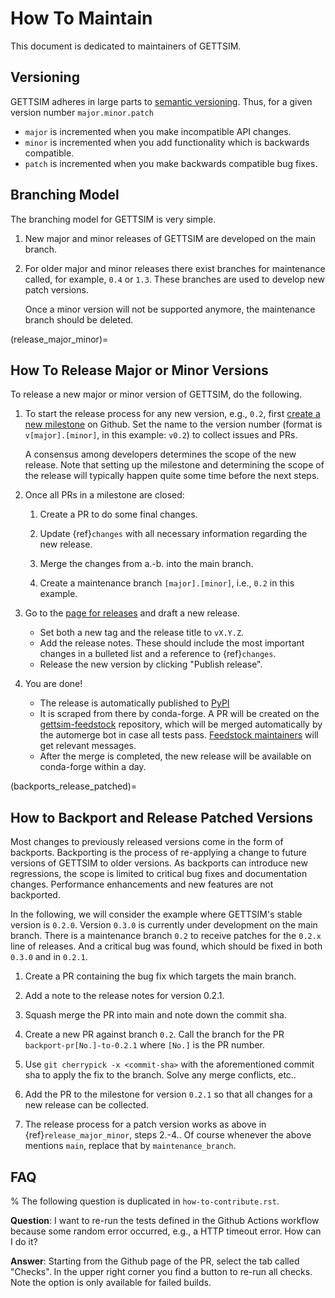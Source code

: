 # How To Maintain

This document is dedicated to maintainers of GETTSIM.

## Versioning

GETTSIM adheres in large parts to [semantic versioning](https://semver.org). Thus, for a
given version number `major.minor.patch`

- `major` is incremented when you make incompatible API changes.
- `minor` is incremented when you add functionality which is backwards compatible.
- `patch` is incremented when you make backwards compatible bug fixes.

## Branching Model

The branching model for GETTSIM is very simple.

1. New major and minor releases of GETTSIM are developed on the main branch.

1. For older major and minor releases there exist branches for maintenance called, for
   example, `0.4` or `1.3`. These branches are used to develop new patch versions.

   Once a minor version will not be supported anymore, the maintenance branch should be
   deleted.

(release_major_minor)=

## How To Release Major or Minor Versions

To release a new major or minor version of GETTSIM, do the following.

1. To start the release process for any new version, e.g., `0.2`, first
   [create a new milestone](https://github.com/ttsim-dev/gettsim/milestones/new) on
   Github. Set the name to the version number (format is `v[major].[minor]`, in this
   example: `v0.2`) to collect issues and PRs.

   A consensus among developers determines the scope of the new release. Note that
   setting up the milestone and determining the scope of the release will typically
   happen quite some time before the next steps.

1. Once all PRs in a milestone are closed:

   1. Create a PR to do some final changes.

   1. Update {ref}`changes` with all necessary information regarding the new release.

   1. Merge the changes from a.-b. into the main branch.

   1. Create a maintenance branch `[major].[minor]`, i.e., `0.2` in this example.

1. Go to the [page for releases](https://github.com/ttsim-dev/gettsim/releases) and
   draft a new release.

   - Set both a new tag and the release title to `vX.Y.Z`.
   - Add the release notes. These should include the most important changes in a
     bulleted list and a reference to {ref}`changes`.
   - Release the new version by clicking "Publish release".

1. You are done!

   - The release is automatically published to [PyPI](https://pypi.org/project/gettsim/)
   - It is scraped from there by conda-forge. A PR will be created on the
     [gettsim-feedstock](https://github.com/conda-forge/gettsim-feedstock) repository,
     which will be merged automatically by the automerge bot in case all tests pass.
     [Feedstock maintainers](https://github.com/conda-forge/gettsim-feedstock#feedstock-maintainers)
     will get relevant messages.
   - After the merge is completed, the new release will be available on conda-forge
     within a day.

(backports_release_patched)=

## How to Backport and Release Patched Versions

Most changes to previously released versions come in the form of backports. Backporting
is the process of re-applying a change to future versions of GETTSIM to older versions.
As backports can introduce new regressions, the scope is limited to critical bug fixes
and documentation changes. Performance enhancements and new features are not backported.

In the following, we will consider the example where GETTSIM's stable version is
`0.2.0`. Version `0.3.0` is currently under development on the main branch. There is a
maintenance branch `0.2` to receive patches for the `0.2.x` line of releases. And a
critical bug was found, which should be fixed in both `0.3.0` and in `0.2.1`.

1. Create a PR containing the bug fix which targets the main branch.

1. Add a note to the release notes for version 0.2.1.

1. Squash merge the PR into main and note down the commit sha.

1. Create a new PR against branch `0.2`. Call the branch for the PR
   `backport-pr[No.]-to-0.2.1` where `[No.]` is the PR number.

1. Use `git cherrypick -x <commit-sha>` with the aforementioned commit sha to apply the
   fix to the branch. Solve any merge conflicts, etc..

1. Add the PR to the milestone for version `0.2.1` so that all changes for a new release
   can be collected.

1. The release process for a patch version works as above in {ref}`release_major_minor`,
   steps 2.-4.. Of course whenever the above mentions `main`, replace that by
   `maintenance_branch`.

## FAQ

% The following question is duplicated in `how-to-contribute.rst`.

**Question**: I want to re-run the tests defined in the Github Actions workflow because
some random error occurred, e.g., a HTTP timeout error. How can I do it?

**Answer**: Starting from the Github page of the PR, select the tab called "Checks". In
the upper right corner you find a button to re-run all checks. Note the option is only
available for failed builds.
